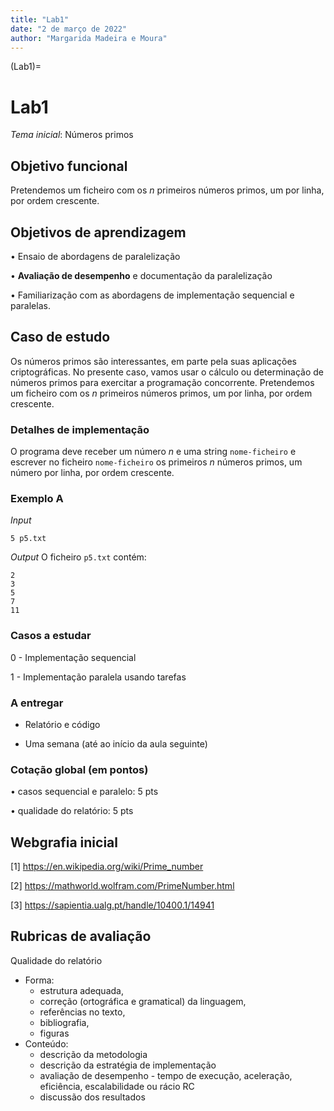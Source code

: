 ```yaml
---
title: "Lab1"
date: "2 de março de 2022"
author: "Margarida Madeira e Moura"
---
```

(Lab1)=
# Lab1

*Tema inicial*: Números primos

## Objetivo funcional
Pretendemos um ficheiro com os $n$ primeiros números primos, um por linha, por ordem crescente.

## Objetivos de aprendizagem

• Ensaio de abordagens de paralelização 

• **Avaliação de desempenho** e documentação da paralelização

• Familiarização com as abordagens de implementação sequencial e paralelas.

## Caso de estudo

Os números primos são interessantes, em parte pela suas aplicações criptográficas.
No presente caso, vamos usar o cálculo ou determinação de números primos para exercitar a programação concorrente.
Pretendemos um ficheiro com os $n$ primeiros números primos, um por linha, por ordem crescente.

### Detalhes de implementação

O programa deve receber um número $n$ e uma string `nome-ficheiro` e escrever no ficheiro `nome-ficheiro` os primeiros $n$ números primos, um número por linha, por ordem crescente.

### Exemplo A

*Input*
```
5 p5.txt
```

*Output*
O ficheiro `p5.txt` contém:
```
2
3
5
7
11
```


### Casos a estudar

0 - Implementação sequencial

1 - Implementação paralela usando tarefas


### A entregar
- Relatório e código 

- Uma semana (até ao início da aula seguinte)

### Cotação global (em pontos)

• casos sequencial e paralelo: 5 pts

• qualidade do relatório: 5 pts


## Webgrafia inicial

<a id="1">[1]</a> https://en.wikipedia.org/wiki/Prime_number

<a id="2">[2]</a> https://mathworld.wolfram.com/PrimeNumber.html

<a id="3">[3]</a> https://sapientia.ualg.pt/handle/10400.1/14941


## Rubricas de avaliação

Qualidade do relatório
 - Forma: 
   + estrutura adequada, 
   + correção (ortográfica e gramatical) da linguagem, 
   + referências no texto, 
   + bibliografia, 
   + figuras
 - Conteúdo:
   + descrição da metodologia
   + descrição da estratégia de implementação
   + avaliação de desempenho - tempo de execução, aceleração, eficiência, escalabilidade ou rácio RC
   + discussão dos resultados


